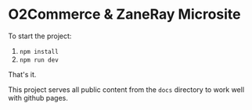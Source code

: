 # O2Commerce & ZaneRay Microsite

To start the project: 

1. `npm install`
2. `npm run dev`

That's it. 

This project serves all public content from the `docs` directory to work well with github pages. 
